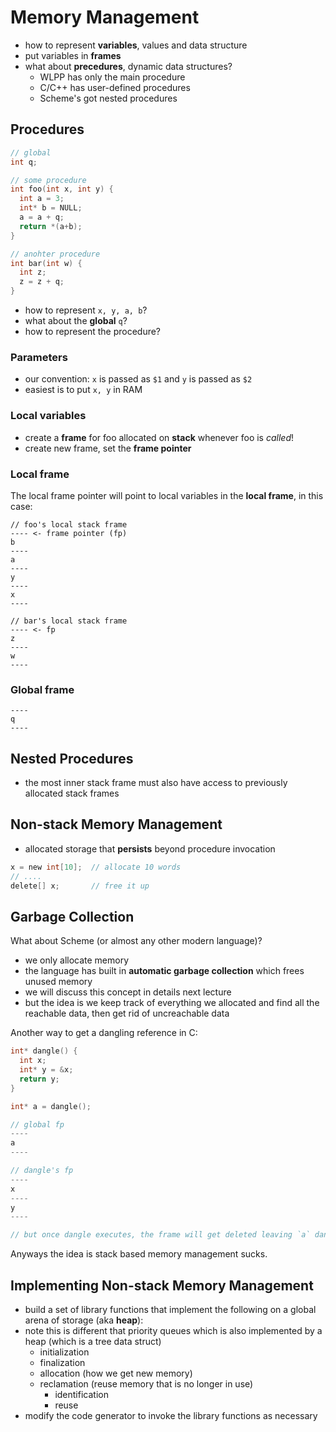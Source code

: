 # Memory Management

- how to represent __variables__, values and data structure
- put variables in __frames__
- what about __precedures__, dynamic data structures?
  - WLPP has only the main procedure
  - C/C++ has user-defined procedures
  - Scheme's got nested procedures

## Procedures

```c
// global
int q;

// some procedure
int foo(int x, int y) {
  int a = 3;
  int* b = NULL;
  a = a + q;
  return *(a+b);
}

// anohter procedure
int bar(int w) {
  int z;
  z = z + q;
}
```

- how to represent `x, y, a, b`?
- what about the __global__ `q`?
- how to represent the procedure?

### Parameters

- our convention: `x` is passed as `$1` and `y` is passed as `$2`
- easiest is to put `x, y` in RAM

### Local variables

- create a __frame__ for foo allocated on __stack__ whenever foo is _called_!
- create new frame, set the __frame pointer__

### Local frame

The local frame pointer will point to local variables in the __local frame__, in this case:

```
// foo's local stack frame
---- <- frame pointer (fp)
b
----
a
----
y
----
x
----

// bar's local stack frame
---- <- fp
z
----
w
----
```

### Global frame

```
----
q
----
```

## Nested Procedures

- the most inner stack frame must also have access to previously allocated stack frames

## Non-stack Memory Management

- allocated storage that __persists__ beyond procedure invocation

```c
x = new int[10];  // allocate 10 words
// ....
delete[] x;       // free it up
```

## Garbage Collection

What about Scheme (or almost any other modern language)?

- we only allocate memory
- the language has built in __automatic garbage collection__ which frees unused memory
- we will discuss this concept in details next lecture
- but the idea is we keep track of everything we allocated and find all the reachable data, 
  then get rid of uncreachable data

Another way to get a dangling reference in C:

```c
int* dangle() {
  int x;
  int* y = &x;
  return y;
}

int* a = dangle();

// global fp
----
a
----

// dangle's fp
----
x
----
y
----

// but once dangle executes, the frame will get deleted leaving `a` dangling
```

Anyways the idea is stack based memory management sucks.

## Implementing Non-stack Memory Management

- build a set of library functions that implement the following on a global arena of storage (aka __heap__):
- note this is different that priority queues which is also implemented by a heap (which is a tree data struct)
  - initialization
  - finalization
  - allocation (how we get new memory)
  - reclamation (reuse memory that is no longer in use)
    - identification
    - reuse
- modify the code generator to invoke the library functions as necessary